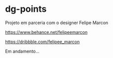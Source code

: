 # dg-points

Projeto em parceria com o designer Felipe Marcon

https://www.behance.net/felipeemarcon

https://dribbble.com/felipee_marcon

Em andamento...
